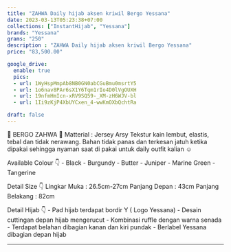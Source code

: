 ```yaml
---
title: "ZAHWA Daily hijab aksen kriwil Bergo Yessana"
date: 2023-03-13T05:23:38+07:00
collections: ["InstantHijab", "Yessana"]
brands: "Yessana"
grams: "250"
description : "ZAHWA Daily hijab aksen kriwil Bergo Yessana"
price: "83,500.00"

google_drive:
  enable: true
  pics:
  - url: 1WyHspMmpAb8NB0GN0abCGuBmu0msrtY5
  - url: 1o6nav8PAr6sX1Y6Tqm1rIo4D0lVgOUXH
  - url: 19nfmHmIcn-xRV9SQ59-_XM-zH6WJV-bl
  - url: 1Ii9zKjP4XbUYCxen_4-wwKmOXbQchtRa

draft: false
---
```


🌺 BERGO ZAHWA 🌺
Matterial : Jersey Arsy
Tekstur kain lembut, elastis, tebal dan tidak nerawang. Bahan tidak panas dan terkesan jatuh ketika dipakai sehingga nyaman saat di pakai untuk daily outfit kalian ☺️

Available Colour 👇
    - Black
    - Burgundy
    - Butter
    - Juniper
    - Marine Green
    - Tangerine

Detail Size 👇
 Lingkar Muka : 26.5cm-27cm
 Panjang Depan : 43cm
 Panjang Belakang : 82cm
 
Detail Hijab 👇
    - Pad hijab terdapat bordir Y ( Logo Yessana) 
    - Desain cuttingan depan hijab mengerucut
    - Kombinasi ruffle dengan warna senada
    - Terdapat belahan dibagian kanan dan kiri pundak
    - Berlabel Yessana dibagian depan hijab

-----        
